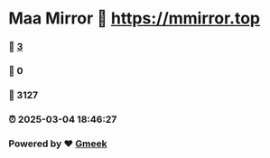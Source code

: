 # Maa Mirror :link: https://mmirror.top 
### :page_facing_up: [3](https://mmirror.top/tag.html) 
### :speech_balloon: 0 
### :hibiscus: 3127 
### :alarm_clock: 2025-03-04 18:46:27 
### Powered by :heart: [Gmeek](https://github.com/Meekdai/Gmeek)
